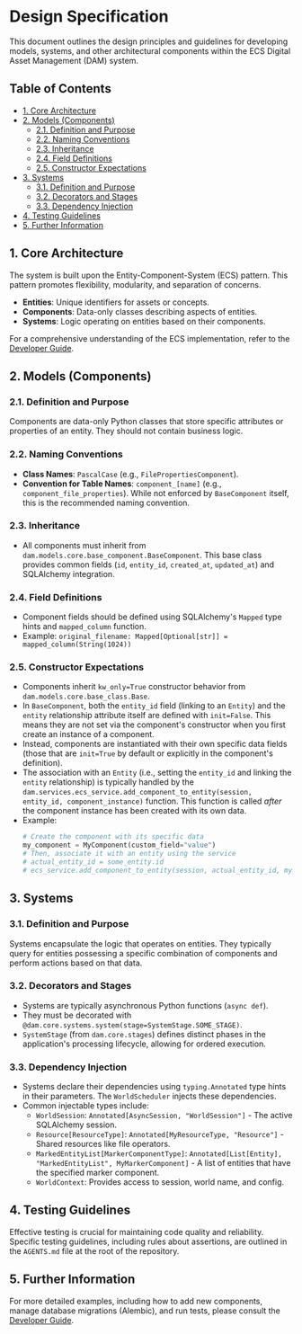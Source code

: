 # Design Specification

This document outlines the design principles and guidelines for developing models, systems, and other architectural components within the ECS Digital Asset Management (DAM) system.

## Table of Contents

- [1. Core Architecture](#1-core-architecture)
- [2. Models (Components)](#2-models-components)
  - [2.1. Definition and Purpose](#21-definition-and-purpose)
  - [2.2. Naming Conventions](#22-naming-conventions)
  - [2.3. Inheritance](#23-inheritance)
  - [2.4. Field Definitions](#24-field-definitions)
  - [2.5. Constructor Expectations](#25-constructor-expectations)
- [3. Systems](#3-systems)
  - [3.1. Definition and Purpose](#31-definition-and-purpose)
  - [3.2. Decorators and Stages](#32-decorators-and-stages)
  - [3.3. Dependency Injection](#33-dependency-injection)
- [4. Testing Guidelines](#4-testing-guidelines)
- [5. Further Information](#5-further-information)

## 1. Core Architecture

The system is built upon the Entity-Component-System (ECS) pattern. This pattern promotes flexibility, modularity, and separation of concerns.
- **Entities**: Unique identifiers for assets or concepts.
- **Components**: Data-only classes describing aspects of entities.
- **Systems**: Logic operating on entities based on their components.

For a comprehensive understanding of the ECS implementation, refer to the [Developer Guide](developer_guide.md).

## 2. Models (Components)

### 2.1. Definition and Purpose
Components are data-only Python classes that store specific attributes or properties of an entity. They should not contain business logic.

### 2.2. Naming Conventions
- **Class Names**: `PascalCase` (e.g., `FilePropertiesComponent`).
- **Convention for Table Names**: `component_[name]` (e.g., `component_file_properties`). While not enforced by `BaseComponent` itself, this is the recommended naming convention.

### 2.3. Inheritance
- All components must inherit from `dam.models.core.base_component.BaseComponent`. This base class provides common fields (`id`, `entity_id`, `created_at`, `updated_at`) and SQLAlchemy integration.

### 2.4. Field Definitions
- Component fields should be defined using SQLAlchemy's `Mapped` type hints and `mapped_column` function.
- Example: `original_filename: Mapped[Optional[str]] = mapped_column(String(1024))`

### 2.5. Constructor Expectations
- Components inherit `kw_only=True` constructor behavior from `dam.models.core.base_class.Base`.
- In `BaseComponent`, both the `entity_id` field (linking to an `Entity`) and the `entity` relationship attribute itself are defined with `init=False`. This means they are not set via the component's constructor when you first create an instance of a component.
- Instead, components are instantiated with their own specific data fields (those that are `init=True` by default or explicitly in the component's definition).
- The association with an `Entity` (i.e., setting the `entity_id` and linking the `entity` relationship) is typically handled by the `dam.services.ecs_service.add_component_to_entity(session, entity_id, component_instance)` function. This function is called *after* the component instance has been created with its own data.
- Example:
  ```python
  # Create the component with its specific data
  my_component = MyComponent(custom_field="value")
  # Then, associate it with an entity using the service
  # actual_entity_id = some_entity.id
  # ecs_service.add_component_to_entity(session, actual_entity_id, my_component)
  ```

## 3. Systems

### 3.1. Definition and Purpose
Systems encapsulate the logic that operates on entities. They typically query for entities possessing a specific combination of components and perform actions based on that data.

### 3.2. Decorators and Stages
- Systems are typically asynchronous Python functions (`async def`).
- They must be decorated with `@dam.core.systems.system(stage=SystemStage.SOME_STAGE)`.
- `SystemStage` (from `dam.core.stages`) defines distinct phases in the application's processing lifecycle, allowing for ordered execution.

### 3.3. Dependency Injection
- Systems declare their dependencies using `typing.Annotated` type hints in their parameters. The `WorldScheduler` injects these dependencies.
- Common injectable types include:
    - `WorldSession`: `Annotated[AsyncSession, "WorldSession"]` - The active SQLAlchemy session.
    - `Resource[ResourceType]`: `Annotated[MyResourceType, "Resource"]` - Shared resources like file operators.
    - `MarkedEntityList[MarkerComponentType]`: `Annotated[List[Entity], "MarkedEntityList", MyMarkerComponent]` - A list of entities that have the specified marker component.
    - `WorldContext`: Provides access to session, world name, and config.

## 4. Testing Guidelines

Effective testing is crucial for maintaining code quality and reliability. Specific testing guidelines, including rules about assertions, are outlined in the `AGENTS.md` file at the root of the repository.

## 5. Further Information

For more detailed examples, including how to add new components, manage database migrations (Alembic), and run tests, please consult the [Developer Guide](developer_guide.md).
